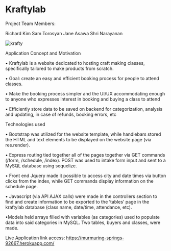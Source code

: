 # Kraftylab

Project Team Members:

Richard Kim
Sam Torosyan
Jane Asawa
Shri Narayanan

![krafty](https://user-images.githubusercontent.com/34262469/43171876-2d2f9f7e-8f61-11e8-8892-f0015cc05003.gif)


Application Concept and Motivation

• Kraftylab is a website dedicated to hosting craft making classes, specifically tailored to make products from scratch.

• Goal: create an easy and efficient booking process for people to attend classes.

• Make the booking process simpler and the UI/UX accommodating enough to anyone who expresses interest in booking and buying a class to attend

• Efficiently store data to be saved on backend for categorization, analysis and updating, in case of refunds, booking errors, etc

Technologies used

• Bootstrap was utilized for the website template, while handlebars stored the HTML and text elements to be displayed on the website page (via res.render).

• Express routing tied together all of the pages together via GET commands (/form, /schedule, /index). POST was used to intake form input and sent to a MySQL database using sequelize.

• Front end Jquery made it possible to access city and date times via button clicks from the index, while GET commands display information on the schedule page.

• Javascript (via API AJAX calls) were made in the controllers section to find and create information to be exported to the ’tables’ page in the kraftylab database (class name, date/time, attendance, etc).

•Models held arrays filled with variables (as categories) used to populate data into said categories in MySQL. Two tables, buyers and classes, were made.

Live Application link access: https://murmuring-springs-92667.herokuapp.com/
